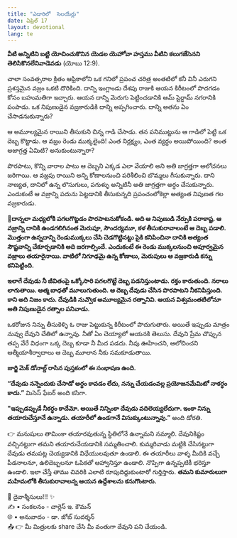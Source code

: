 ```yaml
---
title: "ఎడారిలో  సెలయేర్లు"
date: ఏప్రిల్ 17
layout: devotional
lang: te
---
```


**వీటి అన్నిటిని బట్టి యోచించుకొనిన యెడల యెహోవా హస్తము వీటిని కలుగజేసెనని తెలిసికొనలేనివాడెవడు** (యోబు 12:9).
 
చాలా సంవత్సరాల క్రితం ఆఫ్రికాలోని ఒక గనిలో ప్రపంచ చరిత్ర అంతటిలో కనీ వినీ ఎరుగని ప్రశస్తమైన వజ్రం ఒకటి దొరికింది. దాన్ని ఇంగ్లాండు దేశపు రాజుకి ఆయన కిరీటంలో పొదగడం కోసం బహుమతిగా ఇచ్చారు. ఆయన దాన్ని మెరుగు పెట్టించడానికి ఆమ్ స్టెర్డామ్ నగరానికి పంపాడు. ఒక నిపుణుడైన వజ్రకారుడికి దాన్ని అప్పగించారు. దాన్ని అతను ఏం చేసాడనుకున్నారు?

ఆ అమూల్యమైన రాయిని తీసుకుని చిన్న గాడి చేసాడు. తన పనిముట్టును ఆ గాడిలో పెట్టి ఒక దెబ్బ కొట్టాడు. ఆ వజ్రం రెండు ముక్కలైంది! ఎంత నిర్లక్ష్యం, ఎంత వ్యర్ధం అయిపోయింది? అంత అజాగ్రత్త ఏమిటి? అనుకుంటున్నారా?

పొరపాటు, కొన్ని వారాల పాటు ఆ దెబ్బని ఎక్కడ ఎలా వేయాలి అని అతి జాగ్రత్తగా ఆలోచనలు జరిగాయి. ఆ వజ్రపు రాయిని అన్ని కోణాలనుంచి పరిశీలించి బొమ్మలు గీసుకున్నారు. దాని నాణ్యత, దానిలో ఉన్న లొసుగులు, పగుళ్ళు అన్నిటినీ అతి జాగ్రత్తగా అర్ధం చేసుకున్నారు. ఎందుకంటే ఆ వజ్రాన్ని పదును పెట్టడానికి తీసుకున్నది ప్రపంచంలోకెల్లా అత్యంత నిపుణత గల వజ్రకారుడు.

**📖దాన్నలా మధ్యలోకి పగలగొట్టడం పొరపాటనుకోకండి. అది ఆ నిపుణుడి నేర్పుకి పరాకాష్ట. ఆ వజ్రాన్ని దానికి ఉండగలిగినంత మెరుపూ, సౌందర్యమూ, కళ తీసుకురావాలంటే ఆ దెబ్బ పడాలి. మొత్తంగా ఉన్నదాన్ని రెండుముక్కలు చేసి చెడగొట్టినట్టు పైకి కనిపించినా దానికి అత్యంత సౌష్టవాన్ని చేకూర్చడానికి అది జరగాల్సిందే. ఎందుకంటే ఈ రెండు ముక్కలనుంచి అపూర్వమైన వజ్రాలు తయారైనాయి. వాటిలో నిగూఢమై ఉన్న కోణాలు, మెరుపులు ఆ వజ్రకారుడి కన్ను కనిపెట్టింది.**

**ఇలాగే దేవుడు నీ జీవితంపై ఒక్కోసారి పగలగొట్టే దెబ్బ పడనిస్తుంటాడు. రక్తం కారుతుంది. నరాలు లాగుతాయి. ఆత్మ బాధతో మూలుగుతుంది. ఆ దెబ్బ దేవుడు చేసిన పొరపాటని నీకనిపిస్తుంది. కాని అది నిజం కాదు. దేవుడికి నువ్వొక అమూల్యమైన రత్నానివి. ఆయన విశ్వమంతటిలోనూ అతి నిపుణుడైన రత్నాల పనివాడు.**

ఒకరోజున నిన్ను తీసుకెళ్ళి ఓ రాజు పెట్టుకున్న కిరీటంలో పొదుగుతారు. అయితే ఇప్పుడు మాత్రం నువ్వు దేవుని చేతిలో ఉన్నావు. నీతో ఏం చెయ్యాలో ఆయనకి తెలుసు. దేవుని ప్రేమ చొప్పున తప్ప వేరే విధంగా ఒక్క దెబ్బ కూడా నీ మీద పడదు. నీవు ఊహించని, ఆలోచించని ఆత్మీయాశీర్వాదాలు ఆ దెబ్బ మూలాన నీకు సమకూడుతాయి.

**జార్జి మెక్ డోనాల్డ్ రాసిన పుస్తకంలో ఈ సంభాషణ ఉంది.**

**“దేవుడు నన్నెందుకు చేసాడో అర్ధం కావడం లేదు, నన్ను చేయడంవల్ల ప్రయోజనమేమిటో నాకర్ధం కాదు.”** మిసెస్ ఫేబర్ అంది కసిగా.

**"ఇప్పుడప్పుడే నీకర్ధం కాదేమో. అయితే నిన్నింకా దేవుడు వదిలెయ్యలేదుగా. ఇంకా నిన్ను తయారుచేస్తూనే ఉన్నాడు. తయారీలో ఉండగానే విసుక్కుంటున్నావు.”** అంది డోరతి. 

👉 మనుషులు తామింకా తయారవుతున్న స్థితిలోనే ఉన్నామని నమ్మాలి. దేవునికిష్టం వచ్చినట్టుగా తమని తయారుచేయడానికి సమ్మతించాలి. కుమ్మరివాడు మట్టికి చేసినట్టుగా దేవుడు తమపట్ల చెయ్యడానికి విధేయులవుతూ ఉండాలి. ఈ తయారీలు వాళ్ళ మీదికి వచ్చే పీడనాలనూ, ఉలిదెబ్బలనూ ఓపికతో ఆహ్వానిస్తూ ఉండాలి. నొప్పిగా ఉన్నప్పటికీ భరిస్తూ ఉండాలి. ఇలా చేస్తే తాము చివరికి ఎలాటి రూపుదిద్దుకుంటారో గుర్తిస్తారు. **తమని కుమారులుగా మహిమలోకి తీసుకురావాలన్న ఆయన ఉద్దేశాలను కనుగొంటారు.**


<div class="blessing">🙏 <span class="bless-text">దైవాశ్శీసులు!!!</span> ✨</div>

<div class="credit">✍️ <span class="credit-text">▪ సంకలనం - చార్లెస్ ఇ. కౌమన్</span></div>
<div class="credit">🌐 <span class="credit-text">▪ అనువాదం - డా. జోబ్ సుదర్శన్</span></div>


<div class="share">📤 👉 <span class="share-text">మీ మిత్రులకు share చేసి మీ వంతుగా దేవుని పని చేయండి.</span></div>
